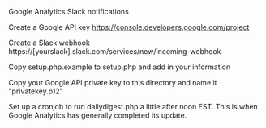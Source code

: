 Google Analytics Slack notifications

Create a Google API key
https://console.developers.google.com/project

Create a Slack webhook
https://[yourslack].slack.com/services/new/incoming-webhook

Copy setup.php.example to setup.php and add in your information

Copy your Google API private key to this directory and name it "privatekey.p12"

Set up a cronjob to run dailydigest.php a little after noon EST. This is when Google Analytics has generally completed its update.